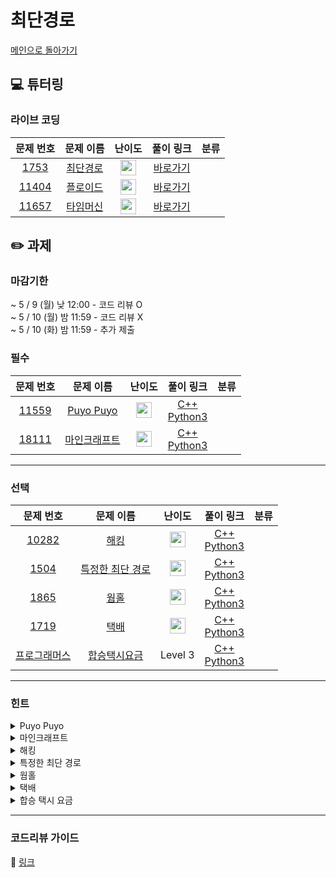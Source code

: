 # 최단경로

[메인으로 돌아가기](https://github.com/Altu-Bitu-2/Notice)

## 💻 튜터링

### 라이브 코딩

|문제 번호|문제 이름|난이도|풀이 링크|분류|
| :-----: | :-----: | :-----: | :-----: | :-----: |
|<a href="https://www.acmicpc.net/problem/1753" target="_blank">1753</a>|<a href="https://www.acmicpc.net/problem/1753" target="_blank">최단경로</a>|<img height="25px" width="25px" src="https://static.solved.ac/tier_small/11.svg"/>|[바로가기]()|    |
|<a href="https://www.acmicpc.net/problem/11404" target="_blank">11404</a>|<a href="https://www.acmicpc.net/problem/11404" target="_blank">플로이드</a>|<img height="25px" width="25px" src="https://static.solved.ac/tier_small/12.svg"/>|[바로가기]()|    |
|<a href="https://www.acmicpc.net/problem/11657" target="_blank">11657</a>|<a href="https://www.acmicpc.net/problem/11657" target="_blank">타임머신</a>|<img height="25px" width="25px" src="https://static.solved.ac/tier_small/12.svg"/>|[바로가기]()|    |


## ✏️ 과제
### 마감기한
~ 5 / 9 (월) 낮 12:00 - 코드 리뷰 O </br>
~ 5 / 10 (월) 밤 11:59 - 코드 리뷰 X </br>
~ 5 / 10 (화) 밤 11:59 - 추가 제출 </br>

### 필수

|문제 번호|문제 이름|난이도|풀이 링크|분류|
| :-----: | :-----: | :-----: | :-----: | :-----: |
|<a href="https://www.acmicpc.net/problem/11559" target="_blank">11559</a>|<a href="https://www.acmicpc.net/problem/11559" target="_blank">Puyo Puyo</a>|<img height="25px" width="25px" src="https://static.solved.ac/tier_small/12.svg"/>|[C++]()<br/>[Python3]()||
|<a href="https://www.acmicpc.net/problem/18111" target="_blank">18111</a>|<a href="https://www.acmicpc.net/problem/18111" target="_blank">마인크래프트</a>|<img height="25px" width="25px" src="https://static.solved.ac/tier_small/9.svg"/>|[C++]()<br/>[Python3]()||

---

### 선택

|문제 번호|문제 이름|난이도|풀이 링크|분류|
| :-----: | :-----: | :-----: | :-----: | :-----: |
|<a href="https://www.acmicpc.net/problem/10282" target="_blank">10282</a>|<a href="https://www.acmicpc.net/problem/10282" target="_blank">해킹</a>|<img height="25px" width="25px" src="https://static.solved.ac/tier_small/12.svg"/>|[C++]()<br/>[Python3]()|         |
|<a href="https://www.acmicpc.net/problem/1504" target="_blank">1504</a>|<a href="https://www.acmicpc.net/problem/1504" target="_blank">특정한 최단 경로</a>|<img height="25px" width="25px" src="https://static.solved.ac/tier_small/12.svg"/>|[C++]()<br/>[Python3]()|  |
|<a href="https://www.acmicpc.net/problem/1865" target="_blank">1865</a>|<a href="https://www.acmicpc.net/problem/1865" target="_blank">웜홀</a>|<img height="25px" width="25px" src="https://static.solved.ac/tier_small/13.svg"/>|[C++]()<br/>[Python3]()||
|<a href="https://www.acmicpc.net/problem/1719" target="_blank">1719</a>|<a href="https://www.acmicpc.net/problem/1719" target="_blank">택배</a>|<img height="25px" width="25px" src="https://static.solved.ac/tier_small/12.svg"/>|[C++]()<br/>[Python3]()||
|<a href="https://programmers.co.kr/learn/courses/30/lessons/72413" target="_blank">프로그래머스</a>|<a href="https://programmers.co.kr/learn/courses/30/lessons/72413" target="_blank">합승택시요금</a>|Level 3|[C++]()<br/>[Python3]()||



---

### 힌트
<details>
<summary>Puyo Puyo</summary>
<div markdown="1">
&nbsp;&nbsp;&nbsp;&nbsp;
  뿌요가 터지는 상황을 생각해봅시다! 터진 이후에는, 빈칸이 생기고 위에 있는 뿌요가 밑으로 내려와야겠죠? 한 줄에 여러 개가 터질 수 있으니, 비어있는 칸이 아닌 남아있는 뿌요들만 모아서 다음 단계에 사용할 수 있어요. 그런데, 입력을 그대로 받으면 열을 기준으로 계산해야 합니다. 구현을 편하게 하기 위해서 어떻게 할 수 있을까요?
</div>
</details>

<details>
<summary>마인크래프트</summary>
<div markdown="1">
&nbsp;&nbsp;&nbsp;&nbsp;
  가장 빨리 만들 수 있는 높이의 후보들을 먼저 찾아봅시다. 입력이 크지 않으니 가능한 모든 높이에 대해 계산해봐도 좋아요. 블럭을 쌓던 와중에 블럭이 다 떨어지면 어떻게 될까요? 그 높이를 만들 수 없다고 판단해야 할까요?
</div>
</details>

<details>
<summary>해킹</summary>
<div markdown="1">
&nbsp;&nbsp;&nbsp;&nbsp;
  한 정점에서 모든 정점까지의 최단 경로를 구하는 문제라고 볼 수 있겠네요!
</div>
</details>

<details>
<summary>특정한 최단 경로</summary>
<div markdown="1">
&nbsp;&nbsp;&nbsp;&nbsp;
  특정한 두 정점을 거치는 경로는 어떻게 될까요? 한 번 이동했던 정점, 간선을 또 갈 수 있다고 해서 어렵게 생각하지 마세요! 오히려 이게 문제를 쉽게 풀 수 있는 큰 힌트입니다!
</div>
</details>

<details>
<summary>웜홀</summary>
<div markdown="1">
&nbsp;&nbsp;&nbsp;&nbsp;
  시계가 "거꾸로"갈 수 있다고 하네요! 무한 루프에 빠지지 않기 위해선 어떤 알고리즘을 사용해야 할까요?
</div>
</details>

<details>
<summary>택배</summary>
<div markdown="1">
&nbsp;&nbsp;&nbsp;&nbsp;
  모든 정점끼리의 최단경로를 알아야 하니 어떤 알고리즘을 사용해야 할지는 감이 오실거예요. 경로 i, j 사이에 포함될 수 있는 중간 경로 k가 생긴다면 어떻게 반영해야 할까요? 만약 둘 사이의 경로가 i->t->k->j라면요?
</div>
</details>

<details>
<summary>합승 택시 요금</summary>
<div markdown="1">
&nbsp;&nbsp;&nbsp;&nbsp;
  함께 합승할 수 있는 지점은 총 몇 개인가요? 계산에 고려해야 할 가능한 시작, 도착 지점의 쌍이 어떻게 될까요?
</div>
</details>


---

### 코드리뷰 가이드

🔗 [링크]()
